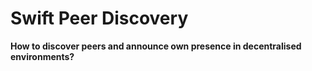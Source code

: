 # Swift Peer Discovery

**How to discover peers and announce own presence in decentralised environments?**

